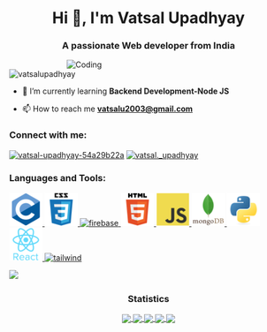 <h1 align="center">Hi 👋, I'm Vatsal Upadhyay</h1>
<h3 align="center">A passionate Web developer from India</h3>

<img align="right" alt="Coding" width="400" src="https://media3.giphy.com/media/v1.Y2lkPTc5MGI3NjExaGl2bDVoNzZhMzVuenVtY2QydHQyb3FyZ3N1aW9saTFoMm9tbGRnZiZlcD12MV9pbnRlcm5hbF9naWZfYnlfaWQmY3Q9Zw/qgQUggAC3Pfv687qPC/giphy.gif">

<p align="left"> <img src="https://komarev.com/ghpvc/?username=vatsalupadhyay&label=Profile%20views&color=0e75b6&style=flat" alt="vatsalupadhyay" /> </p>

- 🌱 I’m currently learning **Backend Development-Node JS**

- 📫 How to reach me **vatsalu2003@gmail.com**

<h3 align="left">Connect with me:</h3>
<p align="left">
<a href="https://linkedin.com/in/vatsal-upadhyay-54a29b22a" target="blank"><img align="center" src="https://raw.githubusercontent.com/rahuldkjain/github-profile-readme-generator/master/src/images/icons/Social/linked-in-alt.svg" alt="vatsal-upadhyay-54a29b22a" height="30" width="40" /></a>
<a href="https://instagram.com/vatsal._upadhyay" target="blank"><img align="center" src="https://raw.githubusercontent.com/rahuldkjain/github-profile-readme-generator/master/src/images/icons/Social/instagram.svg" alt="vatsal._upadhyay" height="30" width="40" /></a>
<!-- <a href="https://www.hackerrank.com/vatsalu2003" target="blank"><img align="center" src="https://raw.githubusercontent.com/rahuldkjain/github-profile-readme-generator/master/src/images/icons/Social/hackerrank.svg" alt="vatsalu2003" height="30" width="40" /></a> -->
</p>

<h3 align="left">Languages and Tools:</h3>
<p align="left"> <a href="https://www.cprogramming.com/" target="_blank" rel="noreferrer"> <img src="https://raw.githubusercontent.com/devicons/devicon/master/icons/c/c-original.svg" alt="c" width="60" height="60"/> </a> <a href="https://www.w3schools.com/css/" target="_blank" rel="noreferrer"> <img src="https://raw.githubusercontent.com/devicons/devicon/master/icons/css3/css3-original-wordmark.svg" alt="css3" width="60" height="60"/> </a> <a href="https://firebase.google.com/" target="_blank" rel="noreferrer"> <img src="https://www.vectorlogo.zone/logos/firebase/firebase-icon.svg" alt="firebase" width="60" height="60"/> </a> <a href="https://www.w3.org/html/" target="_blank" rel="noreferrer"> <img src="https://raw.githubusercontent.com/devicons/devicon/master/icons/html5/html5-original-wordmark.svg" alt="html5" width="60" height="60"/>    </a> <a href="https://developer.mozilla.org/en-US/docs/Web/JavaScript" target="_blank" rel="noreferrer"> <img src="https://raw.githubusercontent.com/devicons/devicon/master/icons/javascript/javascript-original.svg" alt="javascript" width="60" height="60"/> </a> <a href="https://www.mongodb.com/" target="_blank" rel="noreferrer"> <img src="https://raw.githubusercontent.com/devicons/devicon/master/icons/mongodb/mongodb-original-wordmark.svg" alt="mongodb" width="60" height="60"/> </a> <a href="https://www.python.org" target="_blank" rel="noreferrer"> <img src="https://raw.githubusercontent.com/devicons/devicon/master/icons/python/python-original.svg" alt="python" width="60" height="60"/> </a> <a href="https://reactjs.org/" target="_blank" rel="noreferrer"> <img src="https://raw.githubusercontent.com/devicons/devicon/master/icons/react/react-original-wordmark.svg" alt="react" width="60" height="60"/> </a>
  <a href="https://tailwindcss.com/" target="_blank" rel="noreferrer"> <img src="https://www.vectorlogo.zone/logos/tailwindcss/tailwindcss-icon.svg" alt="tailwind" width="60" height="60"/> </a> </p>

<img src="https://user-images.githubusercontent.com/73097560/115834477-dbab4500-a447-11eb-908a-139a6edaec5c.gif"><h3 align="center">Statistics</h3>
<div align="center">
<a href="https://github.com/vatsalupadhyay">
<img align="center" src="http://github-profile-summary-cards.vercel.app/api/cards/stats?username=vatsalupadhyay&theme=nord_dark" height="180em" />
<img align="center" src="http://github-profile-summary-cards.vercel.app/api/cards/most-commit-language?username=vatsalupadhyay&theme=nord_dark" height="180em" />
<img align="center" src="http://github-profile-summary-cards.vercel.app/api/cards/repos-per-language?username=vatsalupadhyay&theme=nord_dark" height="180em" />
<img align="center" src="http://github-profile-summary-cards.vercel.app/api/cards/productive-time?username=vatsalupadhyay&theme=nord_dark" height="180em" />
<img align="center" src="http://github-profile-summary-cards.vercel.app/api/cards/profile-details?username=vatsalupadhyay&theme=nord_dark" height="180em" />
